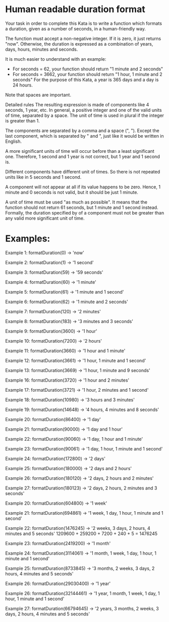 # Human readable duration format

Your task in order to complete this Kata is to write a function which formats a duration, given as a number of seconds, in a human-friendly way.

The function must accept a non-negative integer. If it is zero, it just returns "now". Otherwise, the duration is expressed as a combination of years, days, hours, minutes and seconds.

It is much easier to understand with an example:

- For seconds = 62, your function should return
  "1 minute and 2 seconds"
- For seconds = 3662, your function should return
  "1 hour, 1 minute and 2 seconds"
  For the purpose of this Kata, a year is 365 days and a day is 24 hours.

Note that spaces are important.

Detailed rules
The resulting expression is made of components like 4 seconds, 1 year, etc. In general, a positive integer and one of the valid units of time, separated by a space. The unit of time is used in plural if the integer is greater than 1.

The components are separated by a comma and a space (", "). Except the last component, which is separated by " and ", just like it would be written in English.

A more significant units of time will occur before than a least significant one. Therefore, 1 second and 1 year is not correct, but 1 year and 1 second is.

Different components have different unit of times. So there is not repeated units like in 5 seconds and 1 second.

A component will not appear at all if its value happens to be zero. Hence, 1 minute and 0 seconds is not valid, but it should be just 1 minute.

A unit of time must be used "as much as possible". It means that the function should not return 61 seconds, but 1 minute and 1 second instead. Formally, the duration specified by of a component must not be greater than any valid more significant unit of time.

# Examples:

Example 1:
formatDuration(0) -> 'now'

Example 2:
formatDuration(1) -> '1 second'

Example 3:
formatDuration(59) -> '59 seconds'

Example 4:
formatDuration(60) -> '1 minute'

Example 5:
formatDuration(61) -> '1 minute and 1 second'

Example 6:
formatDuration(62) -> '1 minute and 2 seconds'

Example 7:
formatDuration(120) -> '2 minutes'

Example 8:
formatDuration(183) -> '3 minutes and 3 seconds'

Example 9:
formatDuration(3600) -> '1 hour'

Example 10:
formatDuration(7200) -> '2 hours'

Example 11:
formatDuration(3660) -> '1 hour and 1 minute'

Example 12:
formatDuration(3661) -> '1 hour, 1 minute and 1 second'

Example 13:
formatDuration(3669) -> '1 hour, 1 minute and 9 seconds'

Example 16:
formatDuration(3720) -> '1 hour and 2 minutes'

Example 17:
formatDuration(3721) -> '1 hour, 2 minutes and 1 second'

Example 18:
formatDuration(10980) -> '3 hours and 3 minutes'

Example 19:
formatDuration(14648) -> '4 hours, 4 minutes and 8 seconds'

Example 20:
formatDuration(86400) -> '1 day'

Example 21:
formatDuration(90000) -> '1 day and 1 hour'

Example 22:
formatDuration(90060) -> '1 day, 1 hour and 1 minute'

Example 23:
formatDuration(90061) -> '1 day, 1 hour, 1 minute and 1 second'

Example 24:
formatDuration(172800) -> '2 days'

Example 25:
formatDuration(180000) -> '2 days and 2 hours'

Example 26:
formatDuration(180120) -> '2 days, 2 hours and 2 minutes'

Example 27:
formatDuration(180123) -> '2 days, 2 hours, 2 minutes and 3 seconds'

Example 20:
formatDuration(604800) -> '1 week'

Example 21:
formatDuration(694861) -> '1 week, 1 day, 1 hour, 1 minute and 1 second'

Example 22:
formatDuration(1476245) -> '2 weeks, 3 days, 2 hours, 4 minutes and 5 seconds'
1209600 + 259200 + 7200 + 240 + 5 = 1476245

Example 23:
formatDuration(2419200) -> '1 month'

Example 24:
formatDuration(3114061) -> '1 month, 1 week, 1 day, 1 hour, 1 minute and 1 second'

Example 25:
formatDuration(8733845) -> '3 months, 2 weeks, 3 days, 2 hours, 4 minutes and 5 seconds'

Example 26:
formatDuration(29030400) -> '1 year'

Example 26:
formatDuration(32144461) -> '1 year, 1 month, 1 week, 1 day, 1 hour, 1 minute and 1 second'

Example 27:
formatDuration(66794645) -> '2 years, 3 months, 2 weeks, 3 days, 2 hours, 4 minutes and 5 seconds'
